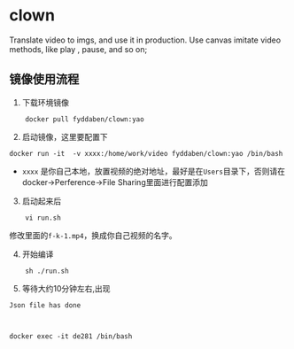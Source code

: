 # clown
Translate video to imgs, and use it in production. Use canvas imitate video methods, like play , pause, and so on;

## 镜像使用流程

1. 下载环境镜像

```
    docker pull fyddaben/clown:yao
```
2. 启动镜像，这里要配置下

```
docker run -it  -v xxxx:/home/work/video fyddaben/clown:yao /bin/bash

```
- `xxxx` 是你自己本地，放置视频的绝对地址，最好是在`Users`目录下，否则请在docker->Perference->File Sharing里面进行配置添加

3. 启动起来后
```
    vi run.sh
```
修改里面的`f-k-1.mp4`，换成你自己视频的名字。

4. 开始编译

```
    sh ./run.sh
```
5. 等待大约10分钟左右,出现
```
Json file has done


```



```

docker exec -it de281 /bin/bash

```
